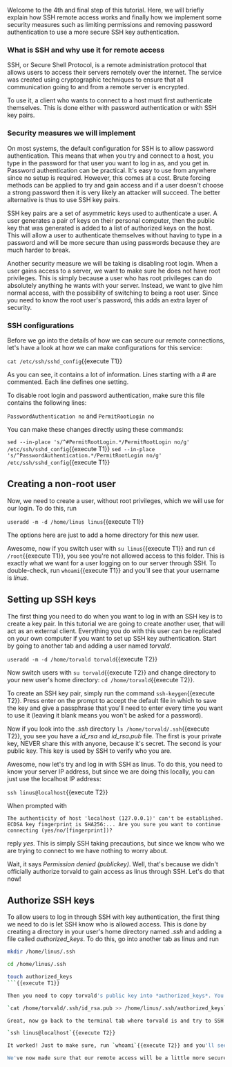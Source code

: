 Welcome to the 4th and final step of this tutorial. Here, we will briefly explain how SSH remote access works and finally how we implement some security measures such as limiting permissions and removing password authentication to use a more secure SSH key authentication.

### What is SSH and why use it for remote access

SSH, or Secure Shell Protocol, is a remote administration protocol that allows users to access their servers remotely over the internet. The service was created using cryptographic techniques to ensure that all communication going to and from a remote server is encrypted.

To use it, a client who wants to connect to a host must first authenticate themselves. This is done either with password authentication or with SSH key pairs.

### Security measures we will implement

On most systems, the default configuration for SSH is to allow password authentication. This means that when you try and connect to a host, you type in the password for that user you want to log in as, and you get in. Password authentication can be practical. It's easy to use from anywhere since no setup is required. However, this comes at a cost. Brute forcing methods can be applied to try and gain access and if a user doesn't choose a strong password then it is very likely an attacker will succeed. The better alternative is thus to use SSH key pairs.

SSH key pairs are a set of asymmetric keys used to authenticate a user. A user generates a pair of keys on their personal computer, then the public key that was generated is added to a list of authorized keys on the host. This will allow a user to authenticate themselves without having to type in a password and will be more secure than using passwords because they are much harder to break.

Another security measure we will be taking is disabling root login. When a user gains access to a server, we want to make sure he does not have root privileges. This is simply because a user who has root privileges can do absolutely anything he wants with your server.
Instead, we want to give him normal access, with the possibility of switching to being a root user. Since you need to know the root user's password, this adds an extra layer of security.

### SSH configurations

Before we go into the details of how we can secure our remote connections, let's have a look at how we can make configurations for this service:

`cat /etc/ssh/sshd_config`{{execute T1}}

As you can see, it contains a lot of information. Lines starting with a _#_ are commented. Each line defines one setting.

To disable root login and password authentication, make sure this file contains the following lines:

`PasswordAuthentication no` and `PermitRootLogin no`

You can make these changes directly using these commands:

`sed --in-place 's/^#PermitRootLogin.*/PermitRootLogin no/g' /etc/ssh/sshd_config`{{execute T1}}
`sed --in-place 's/^PasswordAuthentication.*/PermitRootLogin no/g' /etc/ssh/sshd_config`{{execute T1}}

## Creating a non-root user

Now, we need to create a user, without root privileges, which we will use for our login. To do this, run

`useradd -m -d /home/linus linus`{{execute T1}}

The options here are just to add a home directory for this new user.

Awesome, now if you switch user with `su linus`{{execute T1}} and run `cd /root`{{execute T1}}, you see you're not allowed access to this folder. This is exactly what we want for a user logging on to our server through SSH. To double-check, run `whoami`{{execute T1}} and you'll see that your username is _linus_. 

## Setting up SSH keys

The first thing you need to do when you want to log in with an SSH key is to create a key pair. In this tutorial we are going to create another user, that will act as an external client. Everything you do with this user can be replicated on your own computer if you want to set up SSH key authentication. Start by going to another tab and adding a user named _torvald_.

`useradd -m -d /home/torvald torvald`{{execute T2}}

Now switch users with `su torvald`{{execute T2}} and change directory to your new user's home directory: `cd /home/torvald`{{execute T2}}.

To create an SSH key pair, simply run the command `ssh-keygen`{{execute T2}}. Press enter on the prompt to accept the default file in which to save the key and give a passphrase that you'll need to enter every time you want to use it (leaving it blank means you won't be asked for a password).

Now if you look into the _.ssh_ directory `ls /home/torvald/.ssh`{{execute T2}}, you see you have a _id_rsa_ and _id_rsa.pub_ file. The first is your private key, NEVER share this with anyone, because it's secret. The second is your public key. This key is used by SSH to verify who you are.

Awesome, now let's try and log in with SSH as linus. To do this, you need to know your server IP address, but since we are doing this locally, you can just use the localhost IP address:

`ssh linus@localhost`{{execute T2}}

When prompted with 

`The authenticity of host 'localhost (127.0.0.1)' can't be established. ECDSA key fingerprint is SHA256:... Are you sure you want to continue connecting (yes/no/[fingerprint])?`

reply *yes*. This is simply SSH taking precautions, but since we know who we are trying to connect to we have nothing to worry about.

Wait, it says _Permission denied (publickey)_. Well, that's because we didn't officially authorize torvald to gain access as linus through SSH. Let's do that now!

## Authorize SSH keys

To allow users to log in through SSH with key authentication, the first thing we need to do is let SSH know who is allowed access. This is done by creating a directory in your user's home directory named _.ssh_ and adding a file called _authorized\_keys_.
To do this, go into another tab as linus and run

```sh
mkdir /home/linus/.ssh

cd /home/linus/.ssh

touch authorized_keys
```{{execute T1}}

Then you need to copy torvald's public key into *authorized_keys*. You can either manually copy and paste torvald's public key, or just run this command into another tab as root:

`cat /home/torvald/.ssh/id_rsa.pub >> /home/linus/.ssh/authorized_keys`{{execute T3}}

Great, now go back to the terminal tab where torvald is and try to SSH as linus again:

`ssh linus@localhost`{{execute T2}}

It worked! Just to make sure, run `whoami`{{execute T2}} and you'll see that we were successful.

We've now made sure that our remote access will be a little more secure, and in the process, we learned how to generate and authorize SSH key pairs! 
